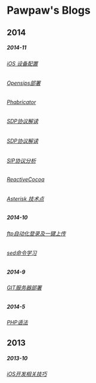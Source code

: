 # Pawpaw's Blogs
## 2014
##### 2014-11
###### [iOS 设备配置][]
###### [Opensips部署][]
###### [ Phabricator][]
###### [ SDP协议解读][]
###### [ SDP协议解读][]
###### [ SIP协议分析][]
###### [ ReactiveCocoa][]
###### [ Asterisk 技术点][]
##### 2014-10
###### [ ftp自动化登录及一键上传][]
###### [ sed命令学习][]
##### 2014-9
###### [GIT服务器部署][]
##### 2014-5
###### [ PHP语法][]
## 2013
##### 2013-10
###### [ iOS开发相关技巧][]
[iOS 设备配置]:iOS设备配置.md
[Opensips部署]:opensips部署.md
[ Phabricator]:phabricator.md
[ SDP协议解读]:sdp.md
[ SDP协议解读]:sdp_1.md
[ SIP协议分析]:sip协议分析.md
[ ReactiveCocoa]:reactivecocoa.md
[ Asterisk 技术点]:asterisk在macosx下编译.md
[ ftp自动化登录及一键上传]:ftp自动化登录及一键上传.md
[ sed命令学习]:sed_usage.md
[GIT服务器部署]:git服务器部署.md
[ PHP语法]:php语法.md
[ iOS开发相关技巧]:ios开发相关技巧.md
